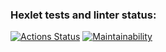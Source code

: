 ### Hexlet tests and linter status:
[![Actions Status](https://github.com/imakepizza/frontend-project-11/workflows/hexlet-check/badge.svg)](https://github.com/imakepizza/frontend-project-11/actions)
[![Maintainability](https://api.codeclimate.com/v1/badges/3f150cb806a1f683d250/maintainability)](https://codeclimate.com/github/imakepizza/frontend-project-11/maintainability)